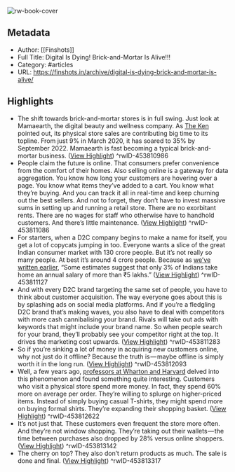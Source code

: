 ![rw-book-cover](https://cdn.finshots.app/images/2023/01/Artwork--1---2-.jpg)

## Metadata
- Author: [[Finshots]]
- Full Title: Digital Is Dying! Brick-and-Mortar Is Alive!!!
- Category: #articles
- URL: https://finshots.in/archive/digital-is-dying-brick-and-mortar-is-alive/

## Highlights
- The shift towards brick-and-mortar stores is in full swing. Just look at Mamaearth, the digital beauty and wellness company. As [The Ken](https://the-ken.com/tradetricks/ipo-bound-mamaearths-necessary-yet-costly-love-affair-with-retail-stores/) pointed out, its physical store sales are contributing big time to its topline. From just 9% in March 2020, it has soared to 35% by September 2022. Mamaearth is fast becoming a typical brick-and-mortar business. ([View Highlight](https://read.readwise.io/read/01gpfd1vvnyc85aaxvyvrgjqg5))
^rwID-453810986
- People claim the future is online. That consumers prefer convenience from the comfort of their homes. Also selling online is a gateway for data aggregation. You know how long your customers are hovering over a page. You know what items they’ve added to a cart. You know what they’re buying. And you can track it all in real-time and keep churning out the best sellers.
  And not to forget, they don’t have to invest massive sums in setting up and running a retail store. There are no exorbitant rents. There are no wages for staff who otherwise have to handhold customers. And there’s little maintenance. ([View Highlight](https://read.readwise.io/read/01gpfd368eas40zpdwfmxw1nqk))
^rwID-453811086
- For starters, when a D2C company begins to make a name for itself, you get a lot of copycats jumping in too. Everyone wants a slice of the great Indian consumer market with 130 crore people. But it’s not really so many people. At best it’s around 4 crore people. Because as [we’ve written earlier](https://finshots.in/archive/why-do-only-5-of-indians-pay-income-tax/), “Some estimates suggest that only 3% of Indians take home an annual salary of more than ₹5 lakhs.” ([View Highlight](https://read.readwise.io/read/01gpfd3we9e1eybnm0hhwdd4yb))
^rwID-453811127
- And with every D2C brand targeting the same set of people, you have to think about customer acquisition. The way everyone goes about this is by splashing ads on social media platforms. And if you’re a fledgling D2C brand that’s making waves, you also have to deal with competitors with more cash cannibalising your brand. Rivals will take out ads with keywords that might include your brand name. So when people search for your brand, they’ll probably see your competitor right at the top. It drives the marketing cost upwards. ([View Highlight](https://read.readwise.io/read/01gpfd5gvynre3x1p6t42sh9cy))
^rwID-453811283
- So if you’re sinking a lot of money in acquiring new customers online, why not just do it offline?
  Because the truth is — maybe offline is simply worth it in the long run. ([View Highlight](https://read.readwise.io/read/01gpfd6w39q1879kjnhq2gvn7x))
^rwID-453812093
- Well, a few years ago, [professors at Wharton and Harvard](https://papers.ssrn.com/sol3/papers.cfm?abstract_id=3260742) delved into this phenomenon and found something quite interesting. Customers who visit a physical store spend more money. In fact, they spend 60% more on average per order. They’re willing to splurge on higher-priced items. Instead of simply buying casual T-shirts, they might spend more on buying formal shirts. They’re expanding their shopping basket. ([View Highlight](https://read.readwise.io/read/01gpfd75yr2er5dy58ksvq9ax9))
^rwID-453812622
- It’s not just that. These customers even frequent the store more often. And they’re not window shopping. They’re taking out their wallets — the time between purchases also dropped by 28% versus online shoppers. ([View Highlight](https://read.readwise.io/read/01gpfd7epyh3a0n7q8sade1cqq))
^rwID-453813142
- The cherry on top? They also don’t return products as much. The sale is done and final. ([View Highlight](https://read.readwise.io/read/01gpfd7p0v8ggtyjvyzeja44d3))
^rwID-453813317

